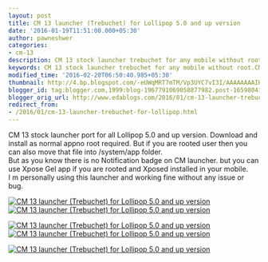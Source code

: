 ```yaml
---
layout: post
title: CM 13 launcher (Trebuchet) for Lollipop 5.0 and up version
date: '2016-01-19T11:51:00.000+05:30'
author: pawneshwer
categories:
- cm-13
description: CM 13 stock launcher trebuchet for any mobile without root.CM 13 launcher for Lollipop rom
keywords: CM 13 stock launcher trebuchet for any mobile without root.CM 13 launcher for Lollipop rom
modified_time: '2016-02-20T06:50:40.985+05:30'
thumbnail: http://4.bp.blogspot.com/-eUWqMRT7mTM/Vp3UYC7vI3I/AAAAAAAAIKI/ADBXX2TYHsA/s72-c/Screenshot_2016-01-19-11-26-55%2Bcopy.jpg
blogger_id: tag:blogger.com,1999:blog-1967791069058877982.post-1659804183204393080
blogger_orig_url: http://www.edablogs.com/2016/01/cm-13-launcher-trebuchet-for-lollipop.html
redirect_from:
- /2016/01/cm-13-launcher-trebuchet-for-lollipop.html
---
```


CM 13 stock launcher port for all Lollipop 5.0 and up version. Download and install as normal appno root required. But if you are rooted user then you can also move that file into /system/app folder.  
But as you know there is no Notification badge on CM launcher. but you can use Xpose Gel app if you are rooted and Xposed installed in your mobile.  
I m personally using this launcher and working fine without any issue or bug.

[![CM 13 launcher (Trebuchet) for Lollipop 5.0 and up version](http://4.bp.blogspot.com/-eUWqMRT7mTM/Vp3UYC7vI3I/AAAAAAAAIKI/ADBXX2TYHsA/s320/Screenshot_2016-01-19-11-26-55%2Bcopy.jpg "CM 13 launcher (Trebuchet) for Lollipop 5.0 and up version")](http://4.bp.blogspot.com/-eUWqMRT7mTM/Vp3UYC7vI3I/AAAAAAAAIKI/ADBXX2TYHsA/s1600/Screenshot_2016-01-19-11-26-55%2Bcopy.jpg)[![CM 13 launcher (Trebuchet) for Lollipop 5.0 and up version](http://3.bp.blogspot.com/-VccjumPQLW4/Vp3UawcGkQI/AAAAAAAAIKQ/BEJSO7WGh-o/s320/Screenshot_2016-01-19-11-27-01%2Bcopy.jpg "CM 13 launcher (Trebuchet) for Lollipop 5.0 and up version")](http://3.bp.blogspot.com/-VccjumPQLW4/Vp3UawcGkQI/AAAAAAAAIKQ/BEJSO7WGh-o/s1600/Screenshot_2016-01-19-11-27-01%2Bcopy.jpg)

[![CM 13 launcher (Trebuchet) for Lollipop 5.0 and up version](http://4.bp.blogspot.com/-TY2Mffbu8NI/Vp3UWL9C-jI/AAAAAAAAIKA/4K2xktoyN14/s320/Screenshot_2016-01-19-11-27-18%2Bcopy.jpg "CM 13 launcher (Trebuchet) for Lollipop 5.0 and up version")](http://4.bp.blogspot.com/-TY2Mffbu8NI/Vp3UWL9C-jI/AAAAAAAAIKA/4K2xktoyN14/s1600/Screenshot_2016-01-19-11-27-18%2Bcopy.jpg)[![CM 13 launcher (Trebuchet) for Lollipop 5.0 and up version](http://3.bp.blogspot.com/-MEj6swfdsMA/Vp3Uc61MyXI/AAAAAAAAIKY/pDcXp4nuxuE/s320/Screenshot_2016-01-19-11-27-24%2Bcopy.jpg "CM 13 launcher (Trebuchet) for Lollipop 5.0 and up version")](http://3.bp.blogspot.com/-MEj6swfdsMA/Vp3Uc61MyXI/AAAAAAAAIKY/pDcXp4nuxuE/s1600/Screenshot_2016-01-19-11-27-24%2Bcopy.jpg)

[![CM 13 launcher (Trebuchet) for Lollipop 5.0 and up version](http://4.bp.blogspot.com/-t-BV_lyhdzM/Vp3UhF6DJyI/AAAAAAAAIKg/lIM-r6nUgMg/s320/Screenshot_2016-01-19-11-33-10%2Bcopy.jpg "CM 13 launcher (Trebuchet) for Lollipop 5.0 and up version")](http://4.bp.blogspot.com/-t-BV_lyhdzM/Vp3UhF6DJyI/AAAAAAAAIKg/lIM-r6nUgMg/s1600/Screenshot_2016-01-19-11-33-10%2Bcopy.jpg)